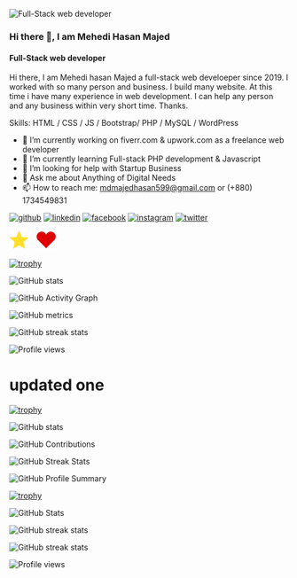 ![Full-Stack web developer](https://media.licdn.com/dms/image/v2/C5616AQFVJmw8ptE6lw/profile-displaybackgroundimage-shrink_350_1400/profile-displaybackgroundimage-shrink_350_1400/0/1638195217988?e=1735171200&v=beta&t=WclnITstoPI4VKKmRaBclIwNbwvGRwGQko9_6iMROxM)


### Hi there 👋, I am Mehedi Hasan Majed
#### Full-Stack web developer




Hi there,
I am Mehedi hasan Majed a full-stack web develoeper since 2019.
I worked with so many person and business. 
I build many website.
At this time i have many experience in web development.
I can help any person and any business within very short time.
Thanks.

Skills: HTML / CSS / JS / Bootstrap/ PHP / MySQL / WordPress

- 🔭 I’m currently working on fiverr.com & upwork.com as a freelance web developer 
- 🌱 I’m currently learning Full-stack PHP development & Javascript 
- 🤔 I’m looking for help with Startup Business 
- 💬 Ask me about Anything of Digital Needs 
- 📫 How to reach me: mdmajedhasan599@gmail.com or (+880) 1734549831 


[<img src='https://cdn.jsdelivr.net/npm/simple-icons@3.0.1/icons/github.svg' alt='github' height='40'>](https://github.com/MajedHasan)
[<img src='https://cdn.jsdelivr.net/npm/simple-icons@3.0.1/icons/linkedin.svg' alt='linkedin' height='40'>](https://www.linkedin.com/in/majed-hasan/)
[<img src='https://cdn.jsdelivr.net/npm/simple-icons@3.0.1/icons/facebook.svg' alt='facebook' height='40'>](https://www.facebook.com/profile.php?id=100009441082336)
[<img src='https://cdn.jsdelivr.net/npm/simple-icons@3.0.1/icons/instagram.svg' alt='instagram' height='40'>](https://www.instagram.com/mdmajedhasan599/)
[<img src='https://cdn.jsdelivr.net/npm/simple-icons@3.0.1/icons/twitter.svg' alt='twitter' height='40'>](https://twitter.com/MDMajedHasan1) 

<a href='https://stars.github.com/'><img src='https://raw.githubusercontent.com/acervenky/animated-github-badges/master/assets/starbadge.gif' width='35' height='35'></a> <a href='https://docs.github.com/en/github/supporting-the-open-source-community-with-github-sponsors'><img src='https://raw.githubusercontent.com/acervenky/animated-github-badges/master/assets/sponsorbadge.gif' width='35' height='35'></a> 

[![trophy](https://github-profile-trophy.vercel.app/?username=https://github.com/MajedHasan)](https://github.com/ryo-ma/github-profile-trophy)

![GitHub stats](https://github-readme-stats.vercel.app/api?username=https://github.com/MajedHasan&show_icons=true&count_private=true)  

![GitHub Activity Graph](https://activity-graph.herokuapp.com/graph?username=https://github.com/MajedHasan)  

![GitHub metrics](https://metrics.lecoq.io/https://github.com/MajedHasan)  

![GitHub streak stats](https://github-readme-streak-stats.herokuapp.com/?user=https://github.com/MajedHasan)  

![Profile views](https://gpvc.arturio.dev/https://github.com/MajedHasan)  



# updated one


[![trophy](https://github-profile-trophy.vercel.app/?username=MajedHasan)](https://github.com/ryo-ma/github-profile-trophy)

![GitHub stats](https://github-readme-stats.vercel.app/api?username=MajedHasan&show_icons=true&count_private=true)



![GitHub Contributions](https://github-readme-stats.vercel.app/api?username=MajedHasan&show_icons=true&theme=radical)

![GitHub Streak Stats](https://github-readme-streak-stats.herokuapp.com/?user=MajedHasan&theme=radical)

![GitHub Profile Summary](https://github-profile-summary.vercel.app/api/v1/MajedHasan)

[![trophy](https://github-profile-trophy.vercel.app/?username=MajedHasan)](https://github.com/ryo-ma/github-profile-trophy)

![GitHub Stats](https://github-readme-stats.vercel.app/api?username=MajedHasan&show_icons=true&count_private=true&theme=radical)

![GitHub streak stats](https://github-readme-streak-stats.herokuapp.com/?user=MajedHasan&theme=radical)




![GitHub streak stats](https://github-readme-streak-stats.herokuapp.com/?user=MajedHasan)

![Profile views](https://visitor-badge.laobi.icu/badge?page_id=MajedHasan)
